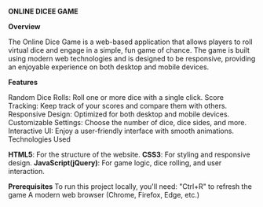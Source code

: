 **ONLINE DICEE GAME**

**Overview**

The Online Dice Game is a web-based application that allows players to roll virtual dice and engage in a simple, 
fun game of chance. The game is built using modern web technologies and is designed to be responsive, 
providing an enjoyable experience on both desktop and mobile devices.

**Features**

Random Dice Rolls: Roll one or more dice with a single click.
Score Tracking: Keep track of your scores and compare them with others.
Responsive Design: Optimized for both desktop and mobile devices.
Customizable Settings: Choose the number of dice, dice sides, and more.
Interactive UI: Enjoy a user-friendly interface with smooth animations.
Technologies Used

**HTML5**: For the structure of the website.
**CSS3**: For styling and responsive design.
**JavaScript(jQuery)**: For game logic, dice rolling, and user interaction.

**Prerequisites**
To run this project locally, you'll need:
"Ctrl+R" to refresh the game
A modern web browser (Chrome, Firefox, Edge, etc.)
